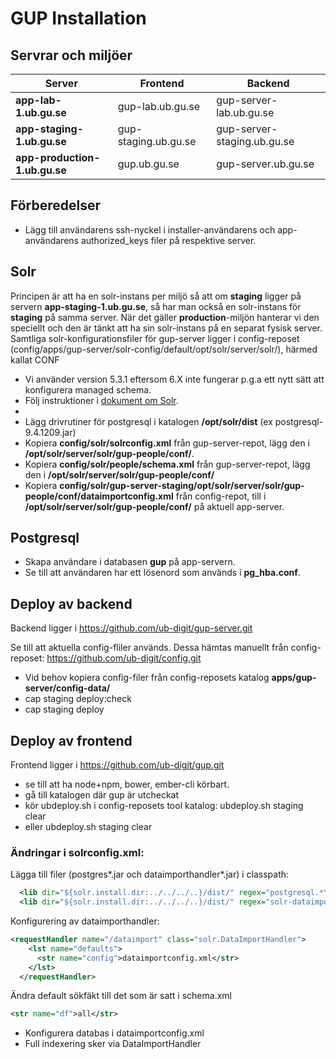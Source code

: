 # GUP Installation

## Servrar och miljöer

| **Server** | **Frontend** | **Backend** |
| --- | --- | --- |
| **app-lab-1.ub.gu.se** | gup-lab.ub.gu.se | gup-server-lab.ub.gu.se |
| **app-staging-1.ub.gu.se** | gup-staging.ub.gu.se | gup-server-staging.ub.gu.se |
| **app-production-1.ub.gu.se** | gup.ub.gu.se | gup-server.ub.gu.se |

## Förberedelser

- Lägg till användarens ssh-nyckel i installer-användarens och app-användarens authorized\_keys filer på respektive server.

## Solr

Principen är att ha en solr-instans per miljö så att om **staging** ligger på servern
**app-staging-1.ub.gu.se**, så har man också en solr-instans för **staging**
på samma server. När det gäller **production**-miljön hanterar vi den speciellt och den är tänkt att ha sin solr-instans på en separat fysisk server.
Samtliga solr-konfigurationsfiler för gup-server ligger i config-reposet (config/apps/gup-server/solr-config/default/opt/solr/server/solr/), härmed kallat CONF 

- Vi använder version 5.3.1 eftersom 6.X inte fungerar p.g.a ett nytt sätt att konfigurera managed schema.
- Följ instruktioner i [dokument om Solr](../verktyg/solr.md).
- 
- Lägg drivrutiner för postgresql i katalogen **/opt/solr/dist** \(ex postgresql-9.4.1209.jar\)
- Kopiera **config/solr/solrconfig.xml** från gup-server-repot, lägg den i **/opt/solr/server/solr/gup-people/conf/**.
- Kopiera **config/solr/people/schema.xml** från gup-server-repot, lägg den i **/opt/solr/server/solr/gup-people/conf/**
- Kopiera **config/solr/gup-server-staging/opt/solr/server/solr/gup-people/conf/dataimportconfig.xml** från config-repot, till i **/opt/solr/server/solr/gup-people/conf/** på aktuell app-server.

## Postgresql

- Skapa användare i databasen **gup** på app-servern.
- Se till att användaren har ett lösenord som används i **pg\_hba.conf**.

## Deploy av backend

Backend ligger i https://github.com/ub-digit/gup-server.git

Se till att aktuella config-fliler används. Dessa hämtas manuellt från config-reposet: https://github.com/ub-digit/config.git

- Vid behov kopiera config-filer från config-reposets katalog **apps/gup-server/config-data/**
- cap staging deploy:check
- cap staging deploy


## Deploy av frontend

Frontend ligger i https://github.com/ub-digit/gup.git

- se till att ha node+npm, bower, ember-cli körbart.
- gå till katalogen där gup är utcheckat
- kör ubdeploy.sh i config-reposets tool katalog: ubdeploy.sh staging clear
- eller ubdeploy.sh staging clear

### Ändringar i solrconfig.xml:

Lägga till filer \(postgres\*.jar och dataimporthandler\*.jar\) i classpath:

```xml
  <lib dir="${solr.install.dir:../../../..}/dist/" regex="postgresql.*\.jar" />
  <lib dir="${solr.install.dir:../../../..}/dist/" regex="solr-dataimporthandler-.*\.jar" />
```

Konfigurering av dataimporthandler:

```xml
<requestHandler name="/dataimport" class="solr.DataImportHandler">
    <lst name="defaults">
      <str name="config">dataimportconfig.xml</str>
    </lst>
  </requestHandler>
```

Ändra default sökfäkt till det som är satt i schema.xml

```xml
<str name="df">all</str>
```

- Konfigurera databas i dataimportconfig.xml
- Full indexering sker via DataImportHandler
